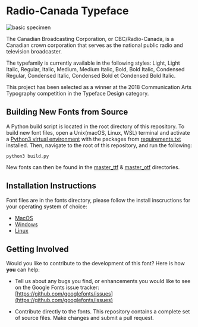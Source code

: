 # Radio-Canada Typeface

![basic specimen](https://github.com/eliheuer/radio-canada/blob/master/docs/specimens/basic-specimen.gif)

The Canadian Broadcasting Corporation, or CBC/Radio-Canada, is a Canadian crown corporation that serves as the national public radio and television broadcaster.

The typefamily is currently available in the following styles: Light, Light Italic, Regular, Italic, Medium, Medium Italic, Bold, Bold Italic, Condensed Regular, Condensed Italic, Condensed Bold et Condensed Bold Italic.

This project has been selected as a winner at the 2018 Communication Arts Typography competition in the Typeface Design category.

## Building New Fonts from Source
A Python build script is located in the root directory of this repository.
To build new font files, open a Unix(macOS, Linux, WSL) terminal and activate a
[Python3 virtual environment](https://docs.python.org/3/library/venv.html)
with the packages from [requirements.txt](requirements.txt) installed.
Then, navigate to the root of this repository, and run the following:
```
python3 build.py
```
New fonts can then be found in the [master_ttf](master_ttf) & [master_otf](master_otf) directories.

## Installation Instructions
Font files are in the fonts directory, please follow the install inscructions for your operating system of choice:

- [MacOS](https://support.apple.com/en-us/HT201749)
- [Windows](https://support.microsoft.com/en-us/help/314960/how-to-install-or-remove-a-font-in-windows)
- [Linux](https://wiki.archlinux.org/index.php/fonts#Manual_installation)

## Getting Involved
Would you like to contribute to the development of this font? Here is how **you** can help:

- Tell us about any bugs you find, or enhancements you would like to see on the Google Fonts issue tracker: [https://github.com/googlefonts/issues](https://github.com/googlefonts/issues)

- Contribute directly to the fonts. This repository contains a complete set of source files. Make changes and submit a pull request.
